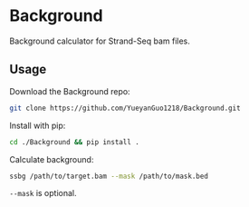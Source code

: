 # Background
Background calculator for Strand-Seq bam files.

## Usage

Download the Background repo:

```bash
git clone https://github.com/YueyanGuo1218/Background.git
```

Install with pip:

```bash
cd ./Background && pip install .
```

Calculate background:

```bash
ssbg /path/to/target.bam --mask /path/to/mask.bed
```

`--mask` is optional.
